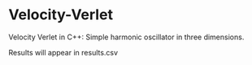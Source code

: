 # Velocity-Verlet
Velocity Verlet in C++: Simple harmonic oscillator in three dimensions.

Results will appear in results.csv
